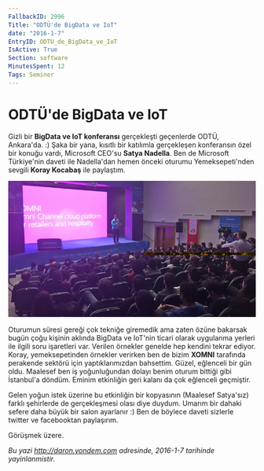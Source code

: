 ```yaml
---
FallbackID: 2996
Title: "ODTÜ'de BigData ve IoT"
date: "2016-1-7"
EntryID: ODTU_de_BigData_ve_IoT
IsActive: True
Section: software
MinutesSpent: 12
Tags: Seminer
---
```

# ODTÜ'de BigData ve IoT
Gizli bir **BigData ve IoT konferansı** gerçekleşti geçenlerde ODTÜ, Ankara'da. :) Şaka bir yana, kısıtlı bir katılımla gerçekleşen konferansın özel bir konuğu vardı, Microsoft CEO'su **Satya Nadella**. Ben de Microsoft Türkiye'nin daveti ile Nadella'dan hemen önceki oturumu Yemeksepeti'nden sevgili **Koray Kocabaş** ile paylaştım.

![](media/ODTU_de_BigData_ve_IoT/ankara_bigdata.jpg)

Oturumun süresi gereği çok tekniğe giremedik ama zaten özüne bakarsak bugün çoğu kişinin aklında BigData ve IoT'nin ticari olarak uygulanma yerleri ile ilgili soru işaretleri var. Verilen örnekler genelde hep kendini tekrar ediyor. Koray, yemeksepetinden örnekler verirken ben de bizim **XOMNI** tarafında perakende sektörü için yaptıklarımızdan bahsettim. Güzel, eğlenceli bir gün oldu. Maalesef ben iş yoğunluğundan dolayı benim oturum bittiği gibi İstanbul'a döndüm. Eminim etkinliğin geri kalanı da çok eğlenceli geçmiştir.

Gelen yoğun istek üzerine bu etkinliğin bir kopyasının (Maalesef Satya'sız) farklı şehirlerde de gerçekleşmesi olası diye duydum. Umarım bir dahaki sefere daha büyük bir salon ayarlanır :) Ben de böylece daveti sizlerle twitter ve facebooktan paylaşırım.

Görüşmek üzere.

*Bu yazi http://daron.yondem.com adresinde, 2016-1-7 tarihinde yayinlanmistir.*
